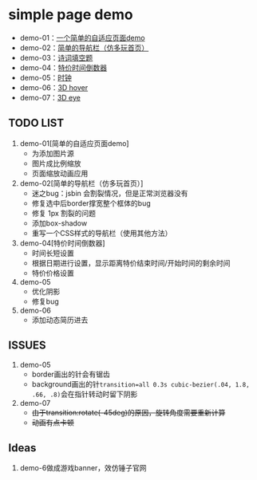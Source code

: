 # simple page demo
- demo-01：[一个简单的自适应页面demo](https://xiongamao.github.io/simple-demos/a-simple-page/index.html)
- demo-02：[简单的导航栏（仿多玩首页）](https://xiongamao.github.io/simple-demos/nav-demo/navigation.html)
- demo-03：[诗词填空题](https://xiongamao.github.io/simple-demos/yulu-generator/yulu-generator.html)
- demo-04：[特价时间倒数器](https://xiongamao.github.io/simple-demos/deal-of-the-day/deal-of-the-day.html)
- demo-05：[时钟](https://xiongamao.github.io/simple-demos/clock-1/clock.html)
- demo-06：[3D hover](https://xiongamao.github.io/simple-demos/3d-hover-demo/3d-hover.html)
- demo-07：[3D eye](https://xiongamao.github.io/simple-demos/3d-eyes/3d-eye.html)

## TODO LIST
1. demo-01[简单的自适应页面demo]
    - 为<img>添加图片源
    - 图片成比例缩放
    - 页面缩放动画应用
2. demo-02[简单的导航栏（仿多玩首页）]
    - 迷之bug：jsbin 会割裂情况，但是正常浏览器没有
    - 修复选中后border撑宽整个框体的bug
    - 修复 1px 割裂的问题
    - 添加box-shadow
    - 重写一个CSS样式的导航栏（使用其他方法）
3. demo-04[特价时间倒数器]
    - 时间长短设置
    - 根据日期进行设置，显示距离特价结束时间/开始时间的剩余时间
    - 特价价格设置 
4. demo-05
    - 优化阴影
    - 修复bug
5. demo-06
    - 添加动态简历进去

   
## ISSUES

1. demo-05
    - border画出的针会有锯齿
    - background画出的针`transition=all 0.3s cubic-bezier(.04, 1.8, .66, .8)`会在指针转动时留下阴影
2. demo-07
    - ~~由于transition:rotate(-45deg)的原因，旋转角度需要重新计算~~
    - ~~动画有点卡顿~~

## Ideas

1. demo-6做成游戏banner，效仿锤子官网
